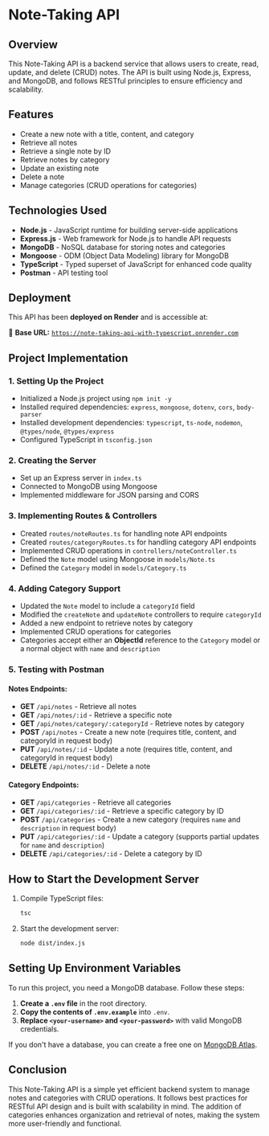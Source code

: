 # Note-Taking API

## Overview

This Note-Taking API is a backend service that allows users to create, read, update, and delete (CRUD) notes. The API is built using Node.js, Express, and MongoDB, and follows RESTful principles to ensure efficiency and scalability.

## Features

- Create a new note with a title, content, and category
- Retrieve all notes
- Retrieve a single note by ID
- Retrieve notes by category
- Update an existing note
- Delete a note
- Manage categories (CRUD operations for categories)

## Technologies Used

- **Node.js** - JavaScript runtime for building server-side applications
- **Express.js** - Web framework for Node.js to handle API requests
- **MongoDB** - NoSQL database for storing notes and categories
- **Mongoose** - ODM (Object Data Modeling) library for MongoDB
- **TypeScript** - Typed superset of JavaScript for enhanced code quality
- **Postman** - API testing tool

## Deployment

This API has been **deployed on Render** and is accessible at:

🚀 **Base URL:** [`https://note-taking-api-with-typescript.onrender.com`](https://note-taking-api-with-typescript.onrender.com)

## Project Implementation

### 1. Setting Up the Project

- Initialized a Node.js project using `npm init -y`
- Installed required dependencies: `express`, `mongoose`, `dotenv`, `cors`, `body-parser`
- Installed development dependencies: `typescript`, `ts-node`, `nodemon`, `@types/node`, `@types/express`
- Configured TypeScript in `tsconfig.json`

### 2. Creating the Server

- Set up an Express server in `index.ts`
- Connected to MongoDB using Mongoose
- Implemented middleware for JSON parsing and CORS

### 3. Implementing Routes & Controllers

- Created `routes/noteRoutes.ts` for handling note API endpoints
- Created `routes/categoryRoutes.ts` for handling category API endpoints
- Implemented CRUD operations in `controllers/noteController.ts`
- Defined the `Note` model using Mongoose in `models/Note.ts`
- Defined the `Category` model in `models/Category.ts`

### 4. Adding Category Support

- Updated the `Note` model to include a `categoryId` field
- Modified the `createNote` and `updateNote` controllers to require `categoryId`
- Added a new endpoint to retrieve notes by category
- Implemented CRUD operations for categories
- Categories accept either an **ObjectId** reference to the `Category` model or a normal object with `name` and `description`

### 5. Testing with Postman

#### Notes Endpoints:

- **GET** `/api/notes` - Retrieve all notes
- **GET** `/api/notes/:id` - Retrieve a specific note
- **GET** `/api/notes/category/:categoryId` - Retrieve notes by category
- **POST** `/api/notes` - Create a new note (requires title, content, and categoryId in request body)
- **PUT** `/api/notes/:id` - Update a note (requires title, content, and categoryId in request body)
- **DELETE** `/api/notes/:id` - Delete a note

#### Category Endpoints:

- **GET** `/api/categories` - Retrieve all categories
- **GET** `/api/categories/:id` - Retrieve a specific category by ID
- **POST** `/api/categories` - Create a new category (requires `name` and `description` in request body)
- **PUT** `/api/categories/:id` - Update a category (supports partial updates for `name` and `description`)
- **DELETE** `/api/categories/:id` - Delete a category by ID

## How to Start the Development Server

1. Compile TypeScript files:
   ```sh
   tsc
   ```
2. Start the development server:
   ```sh
   node dist/index.js
   ```

## Setting Up Environment Variables

To run this project, you need a MongoDB database. Follow these steps:

1. **Create a `.env` file** in the root directory.
2. **Copy the contents of `.env.example`** into `.env`.
3. **Replace `<your-username>` and `<your-password>`** with valid MongoDB credentials.

If you don't have a database, you can create a free one on [MongoDB Atlas](https://www.mongodb.com/atlas).

## Conclusion

This Note-Taking API is a simple yet efficient backend system to manage notes and categories with CRUD operations. It follows best practices for RESTful API design and is built with scalability in mind. The addition of categories enhances organization and retrieval of notes, making the system more user-friendly and functional.
